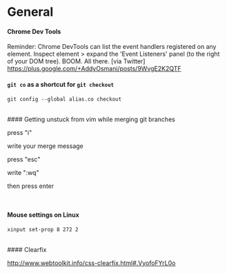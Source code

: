 # General

#### Chrome Dev Tools
Reminder: Chrome DevTools can list the event handlers registered on any element. 
Inspect element > expand the 'Event Listeners' panel (to the right of your DOM tree). 
BOOM. All there.
[via Twitter] https://plus.google.com/+AddyOsmani/posts/9WvgE2K2QTF


#### `git co` as a shortcut for `git checkout`
`git config --global alias.co checkout`

<br>
#### Getting unstuck from vim while merging git branches

press "i"

write your merge message

press "esc"

write ":wq"

then press enter

<br>

#### Mouse settings on Linux
`xinput set-prop 8 272 2`

<br>
#### Clearfix

http://www.webtoolkit.info/css-clearfix.html#.VyofoFYrL0o
